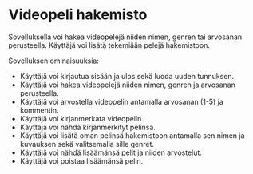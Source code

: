 # Videopeli hakemisto

Sovelluksella voi hakea videopelejä niiden nimen, genren tai arvosanan perusteella. Käyttäjä voi lisätä tekemiään pelejä hakemistoon.

Sovelluksen ominaisuuksia:
* Käyttäjä voi kirjautua sisään ja ulos sekä luoda uuden tunnuksen.
* Käyttäjä voi hakea videopelejä niiden nimen, genren ja arvosanan perusteella.
* Käyttäjä voi arvostella videopelin antamalla arvosanan (1-5) ja kommentin.
* Käyttäjä voi kirjanmerkata videopelin.
* Käyttäjä voi nähdä kirjanmerkityt pelinsä.
* Käyttäjä voi lisätä oman pelinsä hakemistoon antamalla sen nimen ja kuvauksen sekä valitsemalla sille genret.
* Käyttäjä voi nähdä lisäämänsä pelit ja niiden arvostelut.
* Käyttäjä voi poistaa lisäämänsä pelin.
